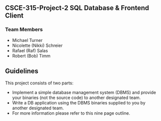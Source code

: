 ## CSCE-315-Project-2 SQL Database & Frontend Client

### Team Members
* Michael Turner
* Nicolette (Nikki) Schreier
* Rafael (Raf) Salas
* Robert (Bob) Timm

## Guidelines
This project consists of two parts:
* Implement a simple database management system (DBMS) and provide your binaries (not the source code) to another designated team.
* Write a DB application using the DBMS binaries supplied to you by another designated team.
* For more information please refer to this nine page outline.
